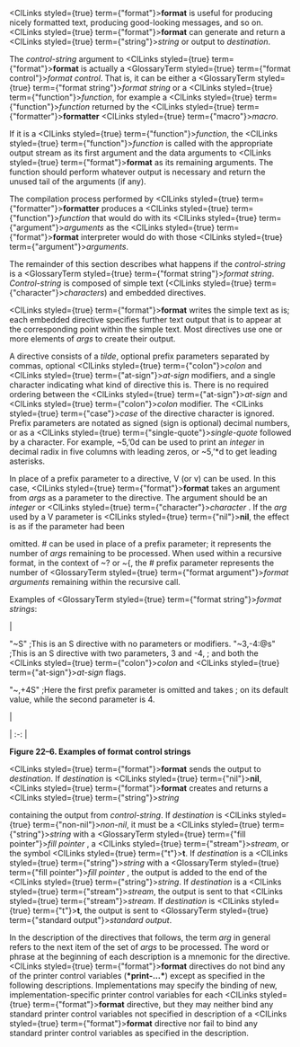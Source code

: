  



<ClLinks styled={true} term={"format"}><b>format</b></ClLinks> is useful for producing nicely formatted text, producing good-looking messages, and so on. <ClLinks styled={true} term={"format"}><b>format</b></ClLinks> can generate and return a <ClLinks styled={true} term={"string"}><i>string</i></ClLinks> or output to *destination*. 



The *control-string* argument to <ClLinks styled={true} term={"format"}><b>format</b></ClLinks> is actually a <GlossaryTerm styled={true} term={"format control"}><i>format control</i></GlossaryTerm>. That is, it can be either a <GlossaryTerm styled={true} term={"format string"}><i>format string</i></GlossaryTerm> or a <ClLinks styled={true} term={"function"}><i>function</i></ClLinks>, for example a <ClLinks styled={true} term={"function"}><i>function</i></ClLinks> returned by the <ClLinks styled={true} term={"formatter"}><b>formatter</b></ClLinks> <ClLinks styled={true} term={"macro"}><i>macro</i></ClLinks>. 



If it is a <ClLinks styled={true} term={"function"}><i>function</i></ClLinks>, the <ClLinks styled={true} term={"function"}><i>function</i></ClLinks> is called with the appropriate output stream as its first argument and the data arguments to <ClLinks styled={true} term={"format"}><b>format</b></ClLinks> as its remaining arguments. The function should perform whatever output is necessary and return the unused tail of the arguments (if any). 



The compilation process performed by <ClLinks styled={true} term={"formatter"}><b>formatter</b></ClLinks> produces a <ClLinks styled={true} term={"function"}><i>function</i></ClLinks> that would do with its <ClLinks styled={true} term={"argument"}><i>arguments</i></ClLinks> as the <ClLinks styled={true} term={"format"}><b>format</b></ClLinks> interpreter would do with those <ClLinks styled={true} term={"argument"}><i>arguments</i></ClLinks>. 



The remainder of this section describes what happens if the *control-string* is a <GlossaryTerm styled={true} term={"format string"}><i>format string</i></GlossaryTerm>. *Control-string* is composed of simple text (<ClLinks styled={true} term={"character"}><i>characters</i></ClLinks>) and embedded directives. 



<ClLinks styled={true} term={"format"}><b>format</b></ClLinks> writes the simple text as is; each embedded directive specifies further text output that is to appear at the corresponding point within the simple text. Most directives use one or more elements of *args* to create their output. 



A directive consists of a *tilde*, optional prefix parameters separated by commas, optional <ClLinks styled={true} term={"colon"}><i>colon</i></ClLinks> and <ClLinks styled={true} term={"at-sign"}><i>at-sign</i></ClLinks> modifiers, and a single character indicating what kind of directive this is. There is no required ordering between the <ClLinks styled={true} term={"at-sign"}><i>at-sign</i></ClLinks> and <ClLinks styled={true} term={"colon"}><i>colon</i></ClLinks> modifier. The <ClLinks styled={true} term={"case"}><i>case</i></ClLinks> of the directive character is ignored. Prefix parameters are notated as signed (sign is optional) decimal numbers, or as a <ClLinks styled={true} term={"single-quote"}><i>single-quote</i></ClLinks> followed by a character. For example, &#126;5,’0d can be used to print an *integer* in decimal radix in five columns with leading zeros, or &#126;5,’\*d to get leading asterisks. 



In place of a prefix parameter to a directive, V (or v) can be used. In this case, <ClLinks styled={true} term={"format"}><b>format</b></ClLinks> takes an argument from *args* as a parameter to the directive. The argument should be an *integer* or <ClLinks styled={true} term={"character"}><i>character</i></ClLinks> . If the *arg* used by a V parameter is <ClLinks styled={true} term={"nil"}><b>nil</b></ClLinks>, the effect is as if the parameter had been 



omitted. # can be used in place of a prefix parameter; it represents the number of *args* remaining to be processed. When used within a recursive format, in the context of &#126;? or &#126;\{, the # prefix parameter represents the number of <GlossaryTerm styled={true} term={"format argument"}><i>format arguments</i></GlossaryTerm> remaining within the recursive call. 



Examples of <GlossaryTerm styled={true} term={"format string"}><i>format strings</i></GlossaryTerm>: 



|<p>"&#126;S" ;This is an S directive with no parameters or modifiers. "&#126;3,-4:@s" ;This is an S directive with two parameters, 3 and -4, ; and both the <ClLinks styled={true} term={"colon"}><i>colon</i></ClLinks> and <ClLinks styled={true} term={"at-sign"}><i>at-sign</i></ClLinks> flags. </p><p>"&#126;,+4S" ;Here the first prefix parameter is omitted and takes ; on its default value, while the second parameter is 4.</p>|

| :-: |





**Figure 22–6. Examples of format control strings** 



<ClLinks styled={true} term={"format"}><b>format</b></ClLinks> sends the output to *destination*. If *destination* is <ClLinks styled={true} term={"nil"}><b>nil</b></ClLinks>, <ClLinks styled={true} term={"format"}><b>format</b></ClLinks> creates and returns a <ClLinks styled={true} term={"string"}><i>string</i></ClLinks> 



 



 



containing the output from *control-string*. If *destination* is <ClLinks styled={true} term={"non-nil"}><i>non-nil</i></ClLinks>, it must be a <ClLinks styled={true} term={"string"}><i>string</i></ClLinks> with a <GlossaryTerm styled={true} term={"fill pointer"}><i>fill pointer</i></GlossaryTerm> , a <ClLinks styled={true} term={"stream"}><i>stream</i></ClLinks>, or the symbol <ClLinks styled={true} term={"t"}><b>t</b></ClLinks>. If *destination* is a <ClLinks styled={true} term={"string"}><i>string</i></ClLinks> with a <GlossaryTerm styled={true} term={"fill pointer"}><i>fill pointer</i></GlossaryTerm> , the output is added to the end of the <ClLinks styled={true} term={"string"}><i>string</i></ClLinks>. If *destination* is a <ClLinks styled={true} term={"stream"}><i>stream</i></ClLinks>, the output is sent to that <ClLinks styled={true} term={"stream"}><i>stream</i></ClLinks>. If *destination* is <ClLinks styled={true} term={"t"}><b>t</b></ClLinks>, the output is sent to <GlossaryTerm styled={true} term={"standard output"}><i>standard output</i></GlossaryTerm>. 



In the description of the directives that follows, the term *arg* in general refers to the next item of the set of *args* to be processed. The word or phrase at the beginning of each description is a mnemonic for the directive. <ClLinks styled={true} term={"format"}><b>format</b></ClLinks> directives do not bind any of the printer control variables (**\*print-...\***) except as specified in the following descriptions. Implementations may specify the binding of new, implementation-specific printer control variables for each <ClLinks styled={true} term={"format"}><b>format</b></ClLinks> directive, but they may neither bind any standard printer control variables not specified in description of a <ClLinks styled={true} term={"format"}><b>format</b></ClLinks> directive nor fail to bind any standard printer control variables as specified in the description. 



